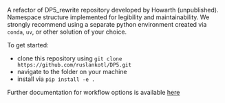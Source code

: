 A refactor of DP5_rewrite repository developed by Howarth (unpublished). Namespace structure implemented for legibility and maintainability. We strongly recommend using a separate python environment created via `conda`, `uv`, or other solution of your choice.

To get started:
- clone this repository using `git clone https://github.com/ruslankotl/DP5.git`
- navigate to the folder on your machine
- install via `pip install -e .`


Further documentation for workflow options is available [here](https://ruslankotl.github.io/DP5/)
